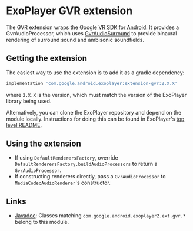 # ExoPlayer GVR extension #

The GVR extension wraps the [Google VR SDK for Android][]. It provides a
GvrAudioProcessor, which uses [GvrAudioSurround][] to provide binaural rendering
of surround sound and ambisonic soundfields.

[Google VR SDK for Android]: https://developers.google.com/vr/android/
[GvrAudioSurround]: https://developers.google.com/vr/android/reference/com/google/vr/sdk/audio/GvrAudioSurround

## Getting the extension ##

The easiest way to use the extension is to add it as a gradle dependency:

```gradle
implementation 'com.google.android.exoplayer:extension-gvr:2.X.X'
```

where `2.X.X` is the version, which must match the version of the ExoPlayer
library being used.

Alternatively, you can clone the ExoPlayer repository and depend on the module
locally. Instructions for doing this can be found in ExoPlayer's
[top level README][].

## Using the extension ##

* If using `DefaultRenderersFactory`, override
  `DefaultRenderersFactory.buildAudioProcessors` to return a
  `GvrAudioProcessor`.
* If constructing renderers directly, pass a `GvrAudioProcessor` to
  `MediaCodecAudioRenderer`'s constructor.

[top level README]: https://github.com/google/ExoPlayer/blob/release-v2/README.md

## Links ##

* [Javadoc][]: Classes matching `com.google.android.exoplayer2.ext.gvr.*`
  belong to this module.

[Javadoc]: https://exoplayer.dev/doc/reference/index.html
